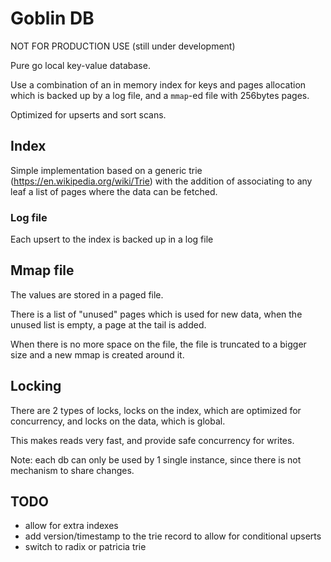 # Goblin DB

NOT FOR PRODUCTION USE (still under development)

Pure go local key-value database.

Use a combination of an in memory index for keys and pages allocation which is backed up by a log file,
and a `mmap`-ed file with 256bytes pages.

Optimized for upserts and sort scans.

## Index

Simple implementation based on a generic trie (https://en.wikipedia.org/wiki/Trie) with the addition of associating to any
leaf a list of pages where the data can be fetched.

### Log file

Each upsert to the index is backed up in a log file

## Mmap file

The values are stored in a paged file.

There is a list of "unused" pages which is used for new data, when the unused list is empty, a page at the tail is added. 

When there is no more space on the file, the file is truncated to a bigger size and a new mmap is created around it.

## Locking

There are 2 types of locks, locks on the index, which are optimized for concurrency, and locks on the data, which is global.

This makes reads very fast, and provide safe concurrency for writes.

Note: each db can only be used by 1 single instance, since there is not mechanism to share changes.

## TODO

* allow for extra indexes
* add version/timestamp to the trie record to allow for conditional upserts
* switch to radix or patricia trie

